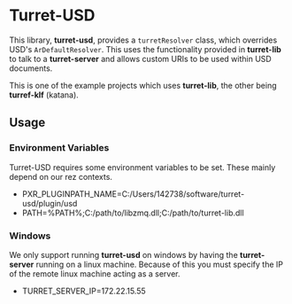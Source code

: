 # Turret-USD

This library, **turret-usd**, provides a `turretResolver` class, which overrides USD's `ArDefaultResolver`. This uses the functionality provided in **turret-lib** to talk to a **turret-server** and allows custom URIs to be used within USD documents.

This is one of the example projects which uses **turret-lib**, the other being **turref-klf** (katana).  

## Usage

### Environment Variables

Turret-USD requires some environment variables to be set. These mainly depend on our rez contexts. 

 * PXR\_PLUGINPATH\_NAME=C:/Users/142738/software/turret-usd/plugin/usd
 * PATH=%PATH%;C:/path/to/libzmq.dll;C:/path/to/turret-lib.dll

### Windows

We only support running **turret-usd** on windows by having the **turret-server** running on a linux machine. Because of this you must specify the IP of the remote linux machine acting as a server.

 * TURRET_SERVER_IP=172.22.15.55
